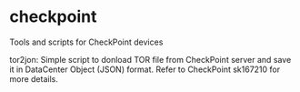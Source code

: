 # checkpoint
Tools and scripts for CheckPoint devices

tor2jon:
Simple script to donload TOR file from CheckPoint server and save it in DataCenter Object (JSON) format.
Refer to CheckPoint sk167210 for more details.
